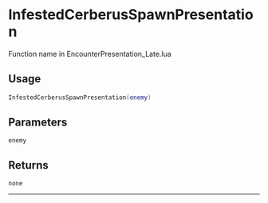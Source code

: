 # InfestedCerberusSpawnPresentation
Function name in EncounterPresentation_Late.lua
## Usage
```lua
InfestedCerberusSpawnPresentation(enemy)
```
## Parameters
`enemy`
## Returns
`none`

---